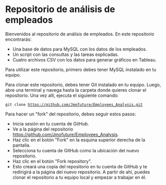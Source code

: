 # Repositorio de análisis de empleados

Bienvenidos al repositorio de análisis de empleados. En este repositorio encontrarás:

* Una base de datos para MySQL con los datos de los empleados.
* Un script con las consultas y las tareas explicadas.
* Cuatro archivos CSV con los datos para generar gráficos en Tableau.

Para utilizar este repositorio, primero debes tener MySQL instalado en tu equipo.

Para clonar este repositorio, debes tener Git instalado en tu equipo. Luego, abre una terminal y navega hasta la carpeta donde quieres clonar el repositorio. Una vez allí, ejecuta el siguiente comando:


<code>git clone https://github.com/Jmofuture/Employees_Analysis.git</code>


Para hacer un "fork" del repositorio, debes seguir estos pasos:

* Inicia sesión en tu cuenta de GitHub.
* Ve a la página del repositorio https://github.com/Jmofuture/Employees_Analysis.
* Haz clic en el botón "Fork" en la esquina superior derecha de la pantalla.
* Selecciona tu cuenta de GitHub como la ubicación del nuevo repositorio.
* Haz clic en el botón "Fork repository".
* Esto creará una copia del repositorio en tu cuenta de GitHub y te redirigirá a la página del nuevo repositorio. A partir de ahí, puedes clonar el repositorio a tu equipo local y empezar a trabajar en él.
